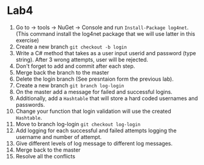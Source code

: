 # Lab4

1. Go to -> tools -> NuGet -> Console and run `Install-Package log4net`. 
(This command install the log4net package that we will use latter in this exercise)
2. Create a new branch `git checkout -b login`
3. Write a C# method that takes as a user input userid and password (type string). After 3 wrong attempts, user will be rejected.
4. Don't forget to add and commit after each step.
5. Merge back the branch to the master
6. Delete the login branch (See presntaion form the previous lab).
7. Create a new branch `git branch log-login`
8. On the master add a message for failed and successful logins.
9. Additionally, add a `Hashtable` that will store a hard coded usernames and passwords.
10. Change your function that login validation will use the created `Hashtable`.
11. Move to branch log-login `git checkout log-login`
12. Add logging for each successful and failed attempts logging the username and number of attempt.
13. Give different levels of  log message to different log messages.
14. Merge back to the master
15. Resolve all the conflicts
